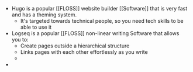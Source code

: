 - Hugo is a popular [[FLOSS]] website builder [[Software]] that is very fast and has a theming system.
	- It's targeted towards technical people, so you need tech skills to be able to use it
- Logseq is a popular [[FLOSS]] non-linear writing Software that allows you to:
	- Create pages outside a hierarchical structure
	- Links pages with each other effortlessly as you write
	-
-